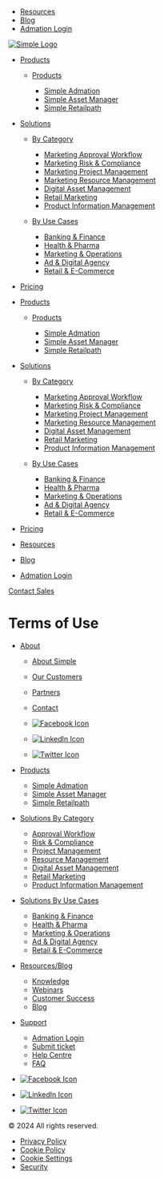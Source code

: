 * [Resources](https://simple.io/resources)
* [Blog](https://simple.io/blog)
* [Admation Login](https://www.admation.com/cgi-bin/WebObjects/Admation.woa?configID=yfvv2aCNyy4JEeTtBbARY0)

[![Simple Logo](/images/logo-simple.svg)](https://simple.io/)

* [Products](https://simple.io/products/)
    
    * [Products](https://simple.io/products/)
        
        * [Simple Admation](https://simple.io/products/simple-admation)
        * [Simple Asset Manager](https://simple.io/products/simple-asset-manager)
        * [Simple Retailpath](https://simple.io/products/simple-retail-path)
        
    
* [Solutions](https://simple.io/simple-solutions/)
    
    * [By Category](https://simple.io/simple-solutions/solutions-by-category/)
        
        * [Marketing Approval Workflow](https://simple.io/solutions/marketing-approvals)
        * [Marketing Risk & Compliance](https://simple.io/solutions/marketing-risk-compliance)
        * [Marketing Project Management](https://simple.io/solutions/project-and-campaign-management)
        * [Marketing Resource Management](https://simple.io/solutions/mrm)
        * [Digital Asset Management](https://simple.io/solutions/dam-2)
        * [Retail Marketing](https://simple.io/solutions/retail-marketing-2)
        * [Product Information Management](https://simple.io/solutions/product-information-management)
        
    * [By Use Cases](https://simple.io/simple-solutions/solutions-by-use-cases/)
        
        * [Banking & Finance](https://simple.io/usecases/banking-finance)
        * [Health & Pharma](https://simple.io/usecases/health-and-pharma)
        * [Marketing & Operations](https://simple.io/usecases/operations)
        * [Ad & Digital Agency](https://simple.io/usecases/agency)
        * [Retail & E-Commerce](https://simple.io/usecases/retail)
        
    
* [Pricing](https://simple.io/pricing)

* [Products](https://simple.io/products/)
    
    * [Products](https://simple.io/products/)
        
        * [Simple Admation](https://simple.io/products/simple-admation)
        * [Simple Asset Manager](https://simple.io/products/simple-asset-manager)
        * [Simple Retailpath](https://simple.io/products/simple-retail-path)
        
    
* [Solutions](https://simple.io/simple-solutions/)
    
    * [By Category](https://simple.io/simple-solutions/solutions-by-category/)
        
        * [Marketing Approval Workflow](https://simple.io/solutions/marketing-approvals)
        * [Marketing Risk & Compliance](https://simple.io/solutions/marketing-risk-compliance)
        * [Marketing Project Management](https://simple.io/solutions/project-and-campaign-management)
        * [Marketing Resource Management](https://simple.io/solutions/mrm)
        * [Digital Asset Management](https://simple.io/solutions/dam-2)
        * [Retail Marketing](https://simple.io/solutions/retail-marketing-2)
        * [Product Information Management](https://simple.io/solutions/product-information-management)
        
    * [By Use Cases](https://simple.io/simple-solutions/solutions-by-use-cases/)
        
        * [Banking & Finance](https://simple.io/usecases/banking-finance)
        * [Health & Pharma](https://simple.io/usecases/health-and-pharma)
        * [Marketing & Operations](https://simple.io/usecases/operations)
        * [Ad & Digital Agency](https://simple.io/usecases/agency)
        * [Retail & E-Commerce](https://simple.io/usecases/retail)
        
    
* [Pricing](https://simple.io/pricing)

* [Resources](https://simple.io/resources)
* [Blog](https://simple.io/blog)
* [Admation Login](https://www.admation.com/cgi-bin/WebObjects/Admation.woa?configID=yfvv2aCNyy4JEeTtBbARY0)

[Contact Sales](https://resources.simple.io/book_discovery_call/)

Terms of Use
============

* [About](https://simple.io/about/)
    
    * [About Simple](https://simple.io/about)
    * [Our Customers](https://simple.io/our-customers)
    * [Partners](https://simple.io/partners)
    * [Contact](https://simple.io/contact)
    
    * [![Facebook Icon](/images/icon-facebook.png)](https://facebook.com/SimpleHQ)
    * [![LinkedIn Icon](/images/icon-linkedin.png)](https://www.linkedin.com/company/simplehq)
    * [![Twitter Icon](/images/icon-twitter.png)](https://twitter.com/simplehq)
    
* [Products](https://simple.io/products/)
    
    * [Simple Admation](https://simple.io/products/simple-admation)
    * [Simple Asset Manager](https://simple.io/products/simple-asset-manager)
    * [Simple Retailpath](https://simple.io/products/simple-retail-path)
    
* [Solutions By Category](https://simple.io/simple-solutions/solutions-by-category/)
    
    * [Approval Workflow](https://simple.io/solutions/marketing-approvals)
    * [Risk & Compliance](https://simple.io/solutions/marketing-risk-compliance)
    * [Project Management](https://simple.io/solutions/project-and-campaign-management)
    * [Resource Management](https://simple.io/solutions/mrm)
    * [Digital Asset Management](https://simple.io/solutions/dam-2)
    * [Retail Marketing](https://simple.io/solutions/retail-marketing-2)
    * [Product Information Management](https://simple.io/solutions/product-information-management)
    
* [Solutions By Use Cases](https://simple.io/simple-solutions/solutions-by-use-cases/)
    
    * [Banking & Finance](https://simple.io/usecases/banking-finance)
    * [Health & Pharma](https://simple.io/usecases/health-and-pharma)
    * [Marketing & Operations](https://simple.io/usecases/operations)
    * [Ad & Digital Agency](https://simple.io/usecases/agency)
    * [Retail & E-Commerce](https://simple.io/usecases/retail)
    
* [Resources/Blog](#)
    
    * [Knowledge](https://simple.io/resources)
    * [Webinars](https://www.simple.io/webinars)
    * [Customer Success](https://simple.io/resources?category=customer-success)
    * [Blog](https://simple.io/blog)
    
* [Support](https://support.simple.io/)
    
    * [Admation Login](https://www.admation.com/cgi-bin/WebObjects/Admation.woa?configID=yfvv2aCNyy4JEeTtBbARY0)
    * [Submit ticket](https://support.simple.io/support/tickets/new)
    * [Help Centre](https://support.simple.io/)
    * [FAQ](https://simple.io/faq)
    

* [![Facebook Icon](/images/icon-facebook.png)](https://facebook.com/SimpleHQ)
* [![LinkedIn Icon](/images/icon-linkedin.png)](https://www.linkedin.com/company/simplehq)
* [![Twitter Icon](/images/icon-twitter.png)](https://twitter.com/simplehq)

© 2024 All rights reserved.

* [Privacy Policy](https://simple.io/privacy-policy)
* [Cookie Policy](https://simple.io/cookie-policy)
* [Cookie Settings](https://simple.io/cookie-settings)
* [Security](https://simple.io/security)